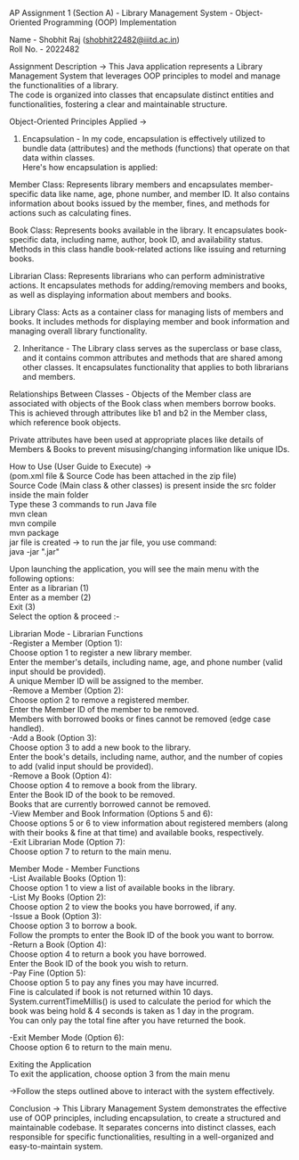AP Assignment 1 (Section A) - Library Management System - Object-Oriented Programming (OOP) Implementation

Name - Shobhit Raj (shobhit22482@iiitd.ac.in)<br>
Roll No. - 2022482

Assignment Description ->
This Java application represents a Library Management System that leverages OOP principles to model and manage the functionalities of a library.<br>
The code is organized into classes that encapsulate distinct entities and functionalities, fostering a clear and maintainable structure.

Object-Oriented Principles Applied ->

1. Encapsulation -
In my code, encapsulation is effectively utilized to bundle data (attributes) and the methods (functions) that operate on that data within classes.<br>
Here's how encapsulation is applied:

Member Class: Represents library members and encapsulates member-specific data like name, age, phone number, and member ID. It also contains information
about books issued by the member, fines, and methods for actions such as calculating fines.

Book Class: Represents books available in the library. It encapsulates book-specific data, including name, author, book ID, and availability status.
Methods in this class handle book-related actions like issuing and returning books.

Librarian Class: Represents librarians who can perform administrative actions. It encapsulates methods for adding/removing members and books, as well
as displaying information about members and books.

Library Class: Acts as a container class for managing lists of members and books. It includes methods for displaying member and book information and
managing overall library functionality.

2. Inheritance -
The Library class serves as the superclass or base class, and it contains common attributes and methods that are shared among other classes. It
encapsulates functionality that applies to both librarians and members.

Relationships Between Classes -
Objects of the Member class are associated with objects of the Book class when members borrow books. This is achieved through attributes like b1 and
b2 in the Member class, which reference book objects.

Private attributes have been used at appropriate places like details of Members & Books to prevent 
misusing/changing information like unique IDs.

How to Use (User Guide to Execute) -><br>
(pom.xml file & Source Code has been attached in the zip file)<br>
Source Code (Main class & other classes) is present inside the src folder inside the main folder <br>
Type these 3 commands to run Java file <br>
mvn clean <br>
mvn compile <br>
mvn package <br>
jar file is created -> to run the jar file, you use command: <br>
java -jar "<path of jar file>.jar" <br>

Upon launching the application, you will see the main menu with the following options:<br>
Enter as a librarian (1)<br>
Enter as a member (2)<br>
Exit (3)<br>
Select the option & proceed :-<br>

Librarian Mode - Librarian Functions<br>
-Register a Member (Option 1):<br>
Choose option 1 to register a new library member.<br>
Enter the member's details, including name, age, and phone number (valid input should be provided).<br>
A unique Member ID will be assigned to the member.<br>
-Remove a Member (Option 2):<br>
Choose option 2 to remove a registered member.<br>
Enter the Member ID of the member to be removed.<br>
Members with borrowed books or fines cannot be removed (edge case handled).<br>
-Add a Book (Option 3):<br>
Choose option 3 to add a new book to the library.<br>
Enter the book's details, including name, author, and the number of copies to add (valid input should be provided).<br>
-Remove a Book (Option 4):<br>
Choose option 4 to remove a book from the library.<br>
Enter the Book ID of the book to be removed.<br>
Books that are currently borrowed cannot be removed.<br>
-View Member and Book Information (Options 5 and 6):<br>
Choose options 5 or 6 to view information about registered members (along with their books & fine at that time) and available books, respectively. <br>
-Exit Librarian Mode (Option 7):<br>
Choose option 7 to return to the main menu.<br>

Member Mode - Member Functions<br>
-List Available Books (Option 1):<br>
Choose option 1 to view a list of available books in the library.<br>
-List My Books (Option 2):<br>
Choose option 2 to view the books you have borrowed, if any.<br>
-Issue a Book (Option 3):<br>
Choose option 3 to borrow a book.<br>
Follow the prompts to enter the Book ID of the book you want to borrow.<br>
-Return a Book (Option 4):<br>
Choose option 4 to return a book you have borrowed.<br>
Enter the Book ID of the book you wish to return.<br>
-Pay Fine (Option 5):<br>
Choose option 5 to pay any fines you may have incurred.<br>
Fine is calculated if book is not returned within 10 days.<br>
System.currentTimeMillis() is used to calculate the period for which the book was being hold & 4 seconds is taken as 1 day in the program.<br>
You can only pay the total fine after you have returned the book.<br>

-Exit Member Mode (Option 6):<br>
Choose option 6 to return to the main menu.<br>

Exiting the Application<br>
To exit the application, choose option 3 from the main menu<br>

->Follow the steps outlined above to interact with the system effectively.

Conclusion ->
This Library Management System demonstrates the effective use of OOP principles, including encapsulation, to create a structured and maintainable
codebase. It separates concerns into distinct classes, each responsible for specific functionalities, resulting in a well-organized and easy-to-maintain
system.
